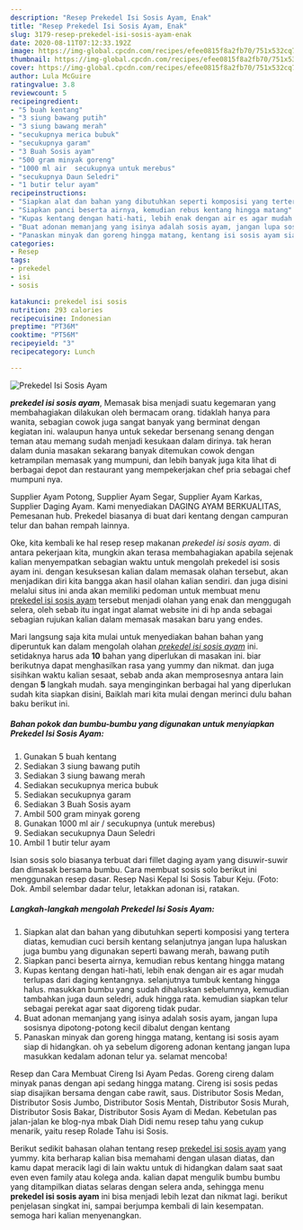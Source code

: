 ```yaml
---
description: "Resep Prekedel Isi Sosis Ayam, Enak"
title: "Resep Prekedel Isi Sosis Ayam, Enak"
slug: 3179-resep-prekedel-isi-sosis-ayam-enak
date: 2020-08-11T07:12:33.192Z
image: https://img-global.cpcdn.com/recipes/efee0815f8a2fb70/751x532cq70/prekedel-isi-sosis-ayam-foto-resep-utama.jpg
thumbnail: https://img-global.cpcdn.com/recipes/efee0815f8a2fb70/751x532cq70/prekedel-isi-sosis-ayam-foto-resep-utama.jpg
cover: https://img-global.cpcdn.com/recipes/efee0815f8a2fb70/751x532cq70/prekedel-isi-sosis-ayam-foto-resep-utama.jpg
author: Lula McGuire
ratingvalue: 3.8
reviewcount: 5
recipeingredient:
- "5 buah kentang"
- "3 siung bawang putih"
- "3 siung bawang merah"
- "secukupnya merica bubuk"
- "secukupnya garam"
- "3 Buah Sosis ayam"
- "500 gram minyak goreng"
- "1000 ml air  secukupnya untuk merebus"
- "secukupnya Daun Seledri"
- "1 butir telur ayam"
recipeinstructions:
- "Siapkan alat dan bahan yang dibutuhkan seperti komposisi yang tertera diatas, kemudian cuci bersih kentang selanjutnya jangan lupa haluskan juga bumbu yang digunakan seperti bawang merah, bawang putih"
- "Siapkan panci beserta airnya, kemudian rebus kentang hingga matang"
- "Kupas kentang dengan hati-hati, lebih enak dengan air es agar mudah terlupas dari daging kentangnya. selanjutnya tumbuk kentang hingga halus. masukkan bumbu yang sudah dihaluskan sebelumnya, kemudian tambahkan juga daun seledri, aduk hingga rata. kemudian siapkan telur sebagai perekat agar saat digoreng tidak pudar."
- "Buat adonan memanjang yang isinya adalah sosis ayam, jangan lupa sosisnya dipotong-potong kecil dibalut dengan kentang"
- "Panaskan minyak dan goreng hingga matang, kentang isi sosis ayam siap di hidangkan. oh ya sebelum digoreng adonan kentang jangan lupa masukkan kedalam adonan telur ya. selamat mencoba!"
categories:
- Resep
tags:
- prekedel
- isi
- sosis

katakunci: prekedel isi sosis 
nutrition: 293 calories
recipecuisine: Indonesian
preptime: "PT36M"
cooktime: "PT56M"
recipeyield: "3"
recipecategory: Lunch

---
```



![Prekedel Isi Sosis Ayam](https://img-global.cpcdn.com/recipes/efee0815f8a2fb70/751x532cq70/prekedel-isi-sosis-ayam-foto-resep-utama.jpg)

<b><i>prekedel isi sosis ayam</i></b>, Memasak bisa menjadi suatu kegemaran yang membahagiakan dilakukan oleh bermacam orang. tidaklah hanya para wanita, sebagian cowok juga sangat banyak yang berminat dengan kegiatan ini. walaupun hanya untuk sekedar bersenang senang dengan teman atau memang sudah menjadi kesukaan dalam dirinya. tak heran dalam dunia masakan sekarang banyak ditemukan cowok dengan ketrampilan memasak yang mumpuni, dan lebih banyak juga kita lihat di berbagai depot dan restaurant yang mempekerjakan chef pria sebagai chef mumpuni nya.

Supplier Ayam Potong, Supplier Ayam Segar, Supplier Ayam Karkas, Supplier Daging Ayam. Kami menyediakan DAGING AYAM BERKUALITAS, Pemesanan hub. Prekedel biasanya di buat dari kentang dengan campuran telur dan bahan rempah lainnya.

Oke, kita kembali ke hal resep resep makanan <i>prekedel isi sosis ayam</i>. di antara pekerjaan kita, mungkin akan terasa membahagiakan apabila sejenak kalian menyempatkan sebagian waktu untuk mengolah prekedel isi sosis ayam ini. dengan kesuksesan kalian dalam memasak olahan tersebut, akan menjadikan diri kita bangga akan hasil olahan kalian sendiri. dan juga disini melalui situs ini anda akan memiliki pedoman untuk membuat menu <u>prekedel isi sosis ayam</u> tersebut menjadi olahan yang enak dan menggugah selera, oleh sebab itu ingat ingat alamat website ini di hp anda sebagai sebagian rujukan kalian dalam memasak masakan baru yang endes.


Mari langsung saja kita mulai untuk menyediakan bahan bahan yang diperuntuk kan dalam mengolah olahan <u><i>prekedel isi sosis ayam</i></u> ini. setidaknya harus ada <b>10</b> bahan yang diperlukan di masakan ini. biar berikutnya dapat menghasilkan rasa yang yummy dan nikmat. dan juga sisihkan waktu kalian sesaat, sebab anda akan memprosesnya antara lain dengan <b>5</b> langkah mudah. saya menginginkan berbagai hal yang diperlukan sudah kita siapkan disini, Baiklah mari kita mulai dengan merinci dulu bahan baku berikut ini.

<!--inarticleads1-->

##### Bahan pokok dan bumbu-bumbu yang digunakan untuk menyiapkan Prekedel Isi Sosis Ayam:

1. Gunakan 5 buah kentang
1. Sediakan 3 siung bawang putih
1. Sediakan 3 siung bawang merah
1. Sediakan secukupnya merica bubuk
1. Sediakan secukupnya garam
1. Sediakan 3 Buah Sosis ayam
1. Ambil 500 gram minyak goreng
1. Gunakan 1000 ml air / secukupnya (untuk merebus)
1. Sediakan secukupnya Daun Seledri
1. Ambil 1 butir telur ayam


Isian sosis solo biasanya terbuat dari fillet daging ayam yang disuwir-suwir dan dimasak bersama bumbu. Cara membuat sosis solo berikut ini menggunakan resep dasar. Resep Nasi Kepal Isi Sosis Tabur Keju. (Foto: Dok. Ambil selembar dadar telur, letakkan adonan isi, ratakan. 

<!--inarticleads2-->

##### Langkah-langkah mengolah Prekedel Isi Sosis Ayam:

1. Siapkan alat dan bahan yang dibutuhkan seperti komposisi yang tertera diatas, kemudian cuci bersih kentang selanjutnya jangan lupa haluskan juga bumbu yang digunakan seperti bawang merah, bawang putih
1. Siapkan panci beserta airnya, kemudian rebus kentang hingga matang
1. Kupas kentang dengan hati-hati, lebih enak dengan air es agar mudah terlupas dari daging kentangnya. selanjutnya tumbuk kentang hingga halus. masukkan bumbu yang sudah dihaluskan sebelumnya, kemudian tambahkan juga daun seledri, aduk hingga rata. kemudian siapkan telur sebagai perekat agar saat digoreng tidak pudar.
1. Buat adonan memanjang yang isinya adalah sosis ayam, jangan lupa sosisnya dipotong-potong kecil dibalut dengan kentang
1. Panaskan minyak dan goreng hingga matang, kentang isi sosis ayam siap di hidangkan. oh ya sebelum digoreng adonan kentang jangan lupa masukkan kedalam adonan telur ya. selamat mencoba!


Resep dan Cara Membuat Cireng Isi Ayam Pedas. Goreng cireng dalam minyak panas dengan api sedang hingga matang. Cireng isi sosis pedas siap disajikan bersama dengan cabe rawit, saus. Distributor Sosis Medan, Distributor Sosis Jumbo, Distributor Sosis Mentah, Distributor Sosis Murah, Distributor Sosis Bakar, Distributor Sosis Ayam di Medan. Kebetulan pas jalan-jalan ke blog-nya mbak Diah Didi nemu resep tahu yang cukup menarik, yaitu resep Rolade Tahu isi Sosis. 

Berikut sedikit bahasan olahan tentang resep <u>prekedel isi sosis ayam</u> yang yummy. kita berharap kalian bisa memahami dengan ulasan diatas, dan kamu dapat meracik lagi di lain waktu untuk di hidangkan dalam saat saat even even family atau kolega anda. kalian dapat mengulik bumbu bumbu yang ditampilkan diatas selaras dengan selera anda, sehingga menu <b>prekedel isi sosis ayam</b> ini bisa menjadi lebih lezat dan nikmat lagi. berikut penjelasan singkat ini, sampai berjumpa kembali di lain kesempatan. semoga hari kalian menyenangkan.
